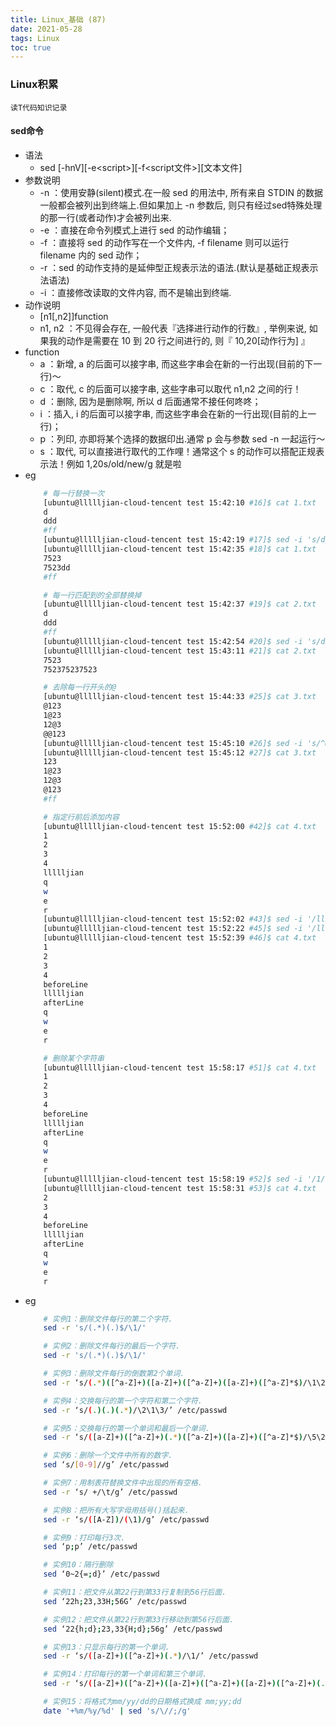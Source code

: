 ```yaml
---
title: Linux_基础 (87)
date: 2021-05-28
tags: Linux
toc: true
---
```


### Linux积累
    读T代码知识记录

<!-- more -->

#### sed命令
- 语法
    * sed [-hnV][-e&lt;script>][-f<script文件>][文本文件]
- 参数说明
    * -n ：使用安静(silent)模式.在一般 sed 的用法中, 所有来自 STDIN 的数据一般都会被列出到终端上.但如果加上 -n 参数后, 则只有经过sed特殊处理的那一行(或者动作)才会被列出来.
    * -e ：直接在命令列模式上进行 sed 的动作编辑；
    * -f ：直接将 sed 的动作写在一个文件内,  -f filename 则可以运行 filename 内的 sed 动作；
    * -r ：sed 的动作支持的是延伸型正规表示法的语法.(默认是基础正规表示法语法)
    * -i ：直接修改读取的文件内容, 而不是输出到终端.
- 动作说明
    * [n1[,n2]]function
    * n1, n2 ：不见得会存在, 一般代表『选择进行动作的行数』, 举例来说, 如果我的动作是需要在 10 到 20 行之间进行的, 则『 10,20[动作行为] 』
 - function
    * a ：新增,  a 的后面可以接字串, 而这些字串会在新的一行出现(目前的下一行)～
    * c ：取代,  c 的后面可以接字串, 这些字串可以取代 n1,n2 之间的行！
    * d ：删除, 因为是删除啊, 所以 d 后面通常不接任何咚咚；
    * i ：插入,  i 的后面可以接字串, 而这些字串会在新的一行出现(目前的上一行)；
    * p ：列印, 亦即将某个选择的数据印出.通常 p 会与参数 sed -n 一起运行～
    * s ：取代, 可以直接进行取代的工作哩！通常这个 s 的动作可以搭配正规表示法！例如 1,20s/old/new/g 就是啦
- eg
    ```bash
        # 每一行替换一次
        [ubuntu@llllljian-cloud-tencent test 15:42:10 #16]$ cat 1.txt
        d
        ddd
        #ff
        [ubuntu@llllljian-cloud-tencent test 15:42:19 #17]$ sed -i 's/d/7523/' ./1.txt
        [ubuntu@llllljian-cloud-tencent test 15:42:35 #18]$ cat 1.txt
        7523
        7523dd
        #ff

        # 每一行匹配到的全部替换掉
        [ubuntu@llllljian-cloud-tencent test 15:42:37 #19]$ cat 2.txt
        d
        ddd
        #ff
        [ubuntu@llllljian-cloud-tencent test 15:42:54 #20]$ sed -i 's/d/7523/g' ./2.txt
        [ubuntu@llllljian-cloud-tencent test 15:43:11 #21]$ cat 2.txt
        7523
        752375237523

        # 去除每一行开头的@
        [ubuntu@llllljian-cloud-tencent test 15:44:33 #25]$ cat 3.txt
        @123
        1@23
        12@3
        @@123
        [ubuntu@llllljian-cloud-tencent test 15:45:10 #26]$ sed -i 's/^@//' ./3.txt
        [ubuntu@llllljian-cloud-tencent test 15:45:12 #27]$ cat 3.txt
        123
        1@23
        12@3
        @123
        #ff

        # 指定行前后添加内容
        [ubuntu@llllljian-cloud-tencent test 15:52:00 #42]$ cat 4.txt
        1
        2
        3
        4
        llllljian
        q
        w
        e
        r
        [ubuntu@llllljian-cloud-tencent test 15:52:02 #43]$ sed -i '/llllljian/i beforeLine' ./4.txt
        [ubuntu@llllljian-cloud-tencent test 15:52:22 #45]$ sed -i '/llllljian/a afterLine' ./4.txt
        [ubuntu@llllljian-cloud-tencent test 15:52:39 #46]$ cat 4.txt
        1
        2
        3
        4
        beforeLine
        llllljian
        afterLine
        q
        w
        e
        r

        # 删除某个字符串
        [ubuntu@llllljian-cloud-tencent test 15:58:17 #51]$ cat 4.txt
        1
        2
        3
        4
        beforeLine
        llllljian
        afterLine
        q
        w
        e
        r
        [ubuntu@llllljian-cloud-tencent test 15:58:19 #52]$ sed -i '/1/d' ./4.txt
        [ubuntu@llllljian-cloud-tencent test 15:58:31 #53]$ cat 4.txt
        2
        3
        4
        beforeLine
        llllljian
        afterLine
        q
        w
        e
        r
    ```
- eg
    ```bash
        # 实例1：删除文件每行的第二个字符.
        sed -r 's/(.*)(.)$/\1/'

        # 实例2：删除文件每行的最后一个字符.
        sed -r 's/(.*)(.)$/\1/'

        # 实例3：删除文件每行的倒数第2个单词.
        sed -r ‘s/(.*)([^a-Z]+)([a-Z]+)([^a-Z]+)([a-Z]+)([^a-Z]*$)/\1\2\4\5/’ /etc/passwd

        # 实例4：交换每行的第一个字符和第二个字符.
        sed -r ‘s/(.)(.)(.*)/\2\1\3/’ /etc/passwd

        # 实例5：交换每行的第一个单词和最后一个单词.
        sed -r ‘s/([a-Z]+)([^a-Z]+)(.*)([^a-Z]+)([a-Z]+)([^a-Z]*$)/\5\2\3\4\1\6/’ /etc/passwd

        # 实例6：删除一个文件中所有的数字.
        sed ‘s/[0-9]//g’ /etc/passwd

        # 实例7：用制表符替换文件中出现的所有空格.
        sed -r ‘s/ +/\t/g’ /etc/passwd

        # 实例8：把所有大写字母用括号()括起来.
        sed -r ‘s/([A-Z])/(\1)/g’ /etc/passwd

        # 实例9：打印每行3次.
        sed ‘p;p’ /etc/passwd

        # 实例10：隔行删除
        sed ‘0~2{=;d}’ /etc/passwd

        # 实例11：把文件从第22行到第33行复制到56行后面.
        sed ‘22h;23,33H;56G’ /etc/passwd

        # 实例12：把文件从第22行到第33行移动到第56行后面.
        sed ‘22{h;d};23,33{H;d};56g’ /etc/passwd

        # 实例13：只显示每行的第一个单词.
        sed -r ‘s/([a-Z]+)([^a-Z]+)(.*)/\1/’ /etc/passwd

        # 实例14：打印每行的第一个单词和第三个单词.
        sed -r ‘s/([a-Z]+)([^a-Z]+)([a-Z]+)([^a-Z]+)([a-Z]+)([^a-Z]+)(.*)/\1\t\5/’ /etc/passwd

        # 实例15：将格式为mm/yy/dd的日期格式换成 mm;yy;dd
        date '+%m/%y/%d' | sed 's/\//;/g'
    ```

